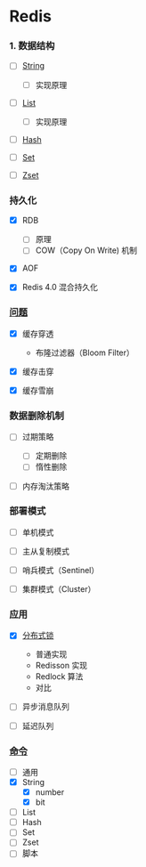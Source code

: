 # Redis

### 1. 数据结构
- [ ] [String](/docs/数据类型/String.md)
    - [ ] 实现原理
- [ ] [List](/docs/数据类型/List.md)
    - [ ] 实现原理
- [ ] [Hash](/docs/数据类型/Hash.md)
- [ ] [Set](/docs/数据类型/Set.md)
- [ ] [Zset](/docs/数据类型/Zset.md)


### 持久化
- [x] RDB
    - [ ] 原理
    - [ ] COW（Copy On Write) 机制
- [x] AOF
- [x] Redis 4.0 混合持久化


### [问题](./问题/README.md)
- [x] 缓存穿透
    - 布隆过滤器（Bloom Filter）
- [x] 缓存击穿
- [x] 缓存雪崩


### 数据删除机制
- [ ] 过期策略
    - [ ] 定期删除
    - [ ] 惰性删除
- [ ] 内存淘汰策略


### 部署模式

- [ ] 单机模式
- [ ] 主从复制模式
- [ ] 哨兵模式（Sentinel）
- [ ] 集群模式（Cluster）


### 应用
- [x] [分布式锁](/docs/应用/分布式锁.md)
    - 普通实现
    - Redisson 实现
    - Redlock 算法
    - 对比
- [ ] 异步消息队列
- [ ] 延迟队列


### [命令](./命令/README.md)

- [ ] 通用
- [x] String
    - [x] number
    - [x] bit
- [ ] List
- [ ] Hash
- [ ] Set
- [ ] Zset
- [ ] 脚本